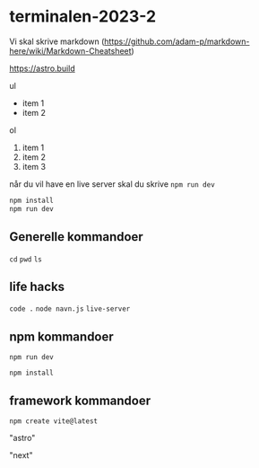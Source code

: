 # terminalen-2023-2
Vi skal skrive markdown (https://github.com/adam-p/markdown-here/wiki/Markdown-Cheatsheet)

https://astro.build 

ul
- item 1
- item 2

ol
1. item 1
2. item 2
2. item 3

når du vil have en live server skal du skrive `npm run dev` 

```bash
npm install
npm run dev
```

## Generelle kommandoer
`cd`
`pwd`
`ls`

## life hacks
`code .` 
`node navn.js`
`live-server`

## npm kommandoer

`npm run dev`

`npm install`

## framework kommandoer
`npm create vite@latest`

"astro"

"next"





